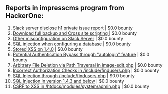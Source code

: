 ## Reports in impresscms program from HackerOne:
1. [Slack server disclose h1 private issue report](https://hackerone.com/reports/1035976) | $0.0 bounty
2. [Download full backup and Cross site scripting ](https://hackerone.com/reports/1049040) | $0.0 bounty
3. [Other misconfiguration on Slack Server](https://hackerone.com/reports/1039325) | $0.0 bounty
4. [SQL injection when configuring a database ](https://hackerone.com/reports/983710) | $0.0 bounty
5. [Stored XSS on 1.4.0](https://hackerone.com/reports/1331281) | $0.0 bounty
6. [Potential Authentication Bypass through "autologin" feature](https://hackerone.com/reports/1081986) | $0.0 bounty
7. [Arbitrary File Deletion via Path Traversal in image-edit.php](https://hackerone.com/reports/1081878) | $0.0 bounty
8. [Incorrect Authorization Checks in /include/findusers.php](https://hackerone.com/reports/1081137) | $0.0 bounty
9. [SQL Injection through /include/findusers.php](https://hackerone.com/reports/1081145) | $0.0 bounty
10. [SQL Injection in version 1.4.3 and below](https://hackerone.com/reports/1506129) | $0.0 bounty
11. [CSRF to XSS in /htdocs/modules/system/admin.php](https://hackerone.com/reports/1096123) | $0.0 bounty